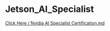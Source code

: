 # Jetson_AI_Specialist

[Click Here / Nvidia AI Specialist Certification.md](https://github.com/Nextdoorbutter/Jetson_AI_Specialist/blob/main/nvidia_notion_ma/Nvidia%20AI%20Specialist%20Certification%2013a6e5b15170806eafa5c68e18bbc317.md)
